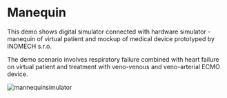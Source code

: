 # Manequin

This demo shows digital simulator connected with hardware simulator - manequin of virtual patient and mockup of medical device prototyped by INOMECH s.r.o. 

The demo scenario involves respiratory failure combined with heart failure on virtual patient and treatment with veno-venous and veno-arterial ECMO device.

![mannequinsimulator](mannequinsimulator.gif)




